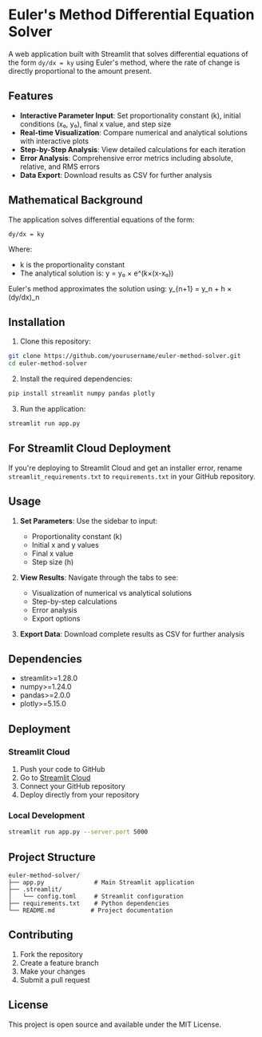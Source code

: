 # Euler's Method Differential Equation Solver

A web application built with Streamlit that solves differential equations of the form `dy/dx = ky` using Euler's method, where the rate of change is directly proportional to the amount present.

<!-- Add this badge AFTER you deploy to Streamlit Cloud -->
<!-- [![Streamlit App](https://static.streamlit.io/badges/streamlit_badge_black_white.svg)](https://your-app-url.streamlit.app) -->

## Features

- **Interactive Parameter Input**: Set proportionality constant (k), initial conditions (x₀, y₀), final x value, and step size
- **Real-time Visualization**: Compare numerical and analytical solutions with interactive plots
- **Step-by-Step Analysis**: View detailed calculations for each iteration
- **Error Analysis**: Comprehensive error metrics including absolute, relative, and RMS errors
- **Data Export**: Download results as CSV for further analysis

## Mathematical Background

The application solves differential equations of the form:
```
dy/dx = ky
```

Where:
- k is the proportionality constant
- The analytical solution is: y = y₀ × e^(k×(x-x₀))

Euler's method approximates the solution using: y_{n+1} = y_n + h × (dy/dx)_n

## Installation

1. Clone this repository:
```bash
git clone https://github.com/yourusername/euler-method-solver.git
cd euler-method-solver
```

2. Install the required dependencies:
```bash
pip install streamlit numpy pandas plotly
```

3. Run the application:
```bash
streamlit run app.py
```

## For Streamlit Cloud Deployment

If you're deploying to Streamlit Cloud and get an installer error, rename `streamlit_requirements.txt` to `requirements.txt` in your GitHub repository.

## Usage

1. **Set Parameters**: Use the sidebar to input:
   - Proportionality constant (k)
   - Initial x and y values
   - Final x value
   - Step size (h)

2. **View Results**: Navigate through the tabs to see:
   - Visualization of numerical vs analytical solutions
   - Step-by-step calculations
   - Error analysis
   - Export options

3. **Export Data**: Download complete results as CSV for further analysis

## Dependencies

- streamlit>=1.28.0
- numpy>=1.24.0
- pandas>=2.0.0
- plotly>=5.15.0

## Deployment

### Streamlit Cloud
1. Push your code to GitHub
2. Go to [Streamlit Cloud](https://streamlit.io/cloud)
3. Connect your GitHub repository
4. Deploy directly from your repository

### Local Development
```bash
streamlit run app.py --server.port 5000
```

## Project Structure

```
euler-method-solver/
├── app.py              # Main Streamlit application
├── .streamlit/
│   └── config.toml     # Streamlit configuration
├── requirements.txt    # Python dependencies
└── README.md          # Project documentation
```

## Contributing

1. Fork the repository
2. Create a feature branch
3. Make your changes
4. Submit a pull request

## License

This project is open source and available under the MIT License.
